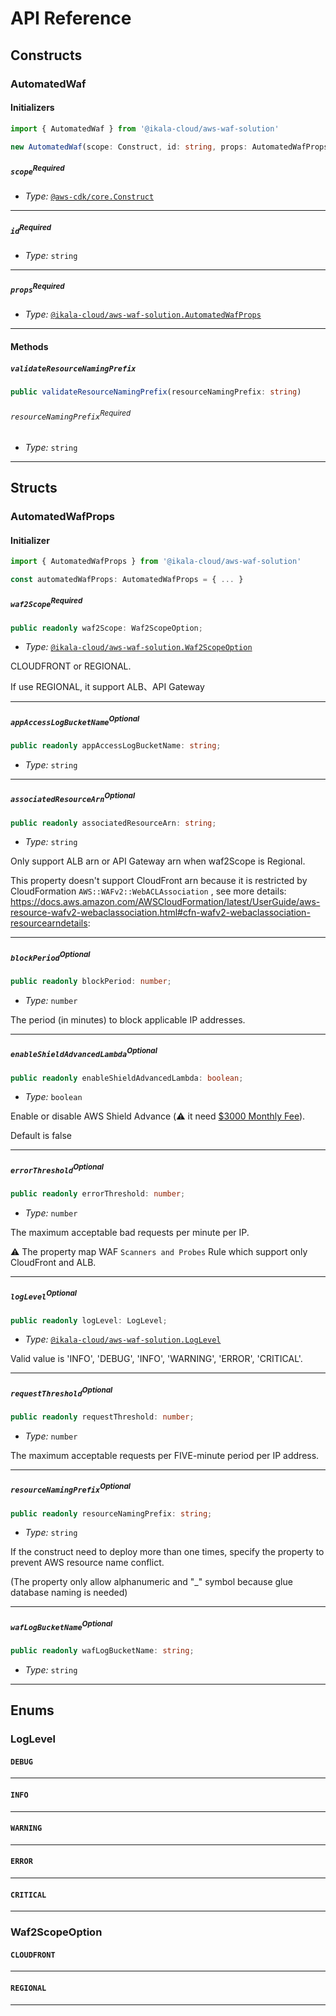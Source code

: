 # API Reference <a name="API Reference"></a>

## Constructs <a name="Constructs"></a>

### AutomatedWaf <a name="@ikala-cloud/aws-waf-solution.AutomatedWaf"></a>

#### Initializers <a name="@ikala-cloud/aws-waf-solution.AutomatedWaf.Initializer"></a>

```typescript
import { AutomatedWaf } from '@ikala-cloud/aws-waf-solution'

new AutomatedWaf(scope: Construct, id: string, props: AutomatedWafProps)
```

##### `scope`<sup>Required</sup> <a name="@ikala-cloud/aws-waf-solution.AutomatedWaf.parameter.scope"></a>

- *Type:* [`@aws-cdk/core.Construct`](#@aws-cdk/core.Construct)

---

##### `id`<sup>Required</sup> <a name="@ikala-cloud/aws-waf-solution.AutomatedWaf.parameter.id"></a>

- *Type:* `string`

---

##### `props`<sup>Required</sup> <a name="@ikala-cloud/aws-waf-solution.AutomatedWaf.parameter.props"></a>

- *Type:* [`@ikala-cloud/aws-waf-solution.AutomatedWafProps`](#@ikala-cloud/aws-waf-solution.AutomatedWafProps)

---

#### Methods <a name="Methods"></a>

##### `validateResourceNamingPrefix` <a name="@ikala-cloud/aws-waf-solution.AutomatedWaf.validateResourceNamingPrefix"></a>

```typescript
public validateResourceNamingPrefix(resourceNamingPrefix: string)
```

###### `resourceNamingPrefix`<sup>Required</sup> <a name="@ikala-cloud/aws-waf-solution.AutomatedWaf.parameter.resourceNamingPrefix"></a>

- *Type:* `string`

---




## Structs <a name="Structs"></a>

### AutomatedWafProps <a name="@ikala-cloud/aws-waf-solution.AutomatedWafProps"></a>

#### Initializer <a name="[object Object].Initializer"></a>

```typescript
import { AutomatedWafProps } from '@ikala-cloud/aws-waf-solution'

const automatedWafProps: AutomatedWafProps = { ... }
```

##### `waf2Scope`<sup>Required</sup> <a name="@ikala-cloud/aws-waf-solution.AutomatedWafProps.property.waf2Scope"></a>

```typescript
public readonly waf2Scope: Waf2ScopeOption;
```

- *Type:* [`@ikala-cloud/aws-waf-solution.Waf2ScopeOption`](#@ikala-cloud/aws-waf-solution.Waf2ScopeOption)

CLOUDFRONT or REGIONAL.

If use REGIONAL, it support ALB、API Gateway

---

##### `appAccessLogBucketName`<sup>Optional</sup> <a name="@ikala-cloud/aws-waf-solution.AutomatedWafProps.property.appAccessLogBucketName"></a>

```typescript
public readonly appAccessLogBucketName: string;
```

- *Type:* `string`

---

##### `associatedResourceArn`<sup>Optional</sup> <a name="@ikala-cloud/aws-waf-solution.AutomatedWafProps.property.associatedResourceArn"></a>

```typescript
public readonly associatedResourceArn: string;
```

- *Type:* `string`

Only support ALB arn or API Gateway arn when waf2Scope is Regional.

This property doesn't support CloudFront arn because it is restricted by CloudFormation `AWS::WAFv2::WebACLAssociation` , see more details: https://docs.aws.amazon.com/AWSCloudFormation/latest/UserGuide/aws-resource-wafv2-webaclassociation.html#cfn-wafv2-webaclassociation-resourcearndetails:

---

##### `blockPeriod`<sup>Optional</sup> <a name="@ikala-cloud/aws-waf-solution.AutomatedWafProps.property.blockPeriod"></a>

```typescript
public readonly blockPeriod: number;
```

- *Type:* `number`

The period (in minutes) to block applicable IP addresses.

---

##### `enableShieldAdvancedLambda`<sup>Optional</sup> <a name="@ikala-cloud/aws-waf-solution.AutomatedWafProps.property.enableShieldAdvancedLambda"></a>

```typescript
public readonly enableShieldAdvancedLambda: boolean;
```

- *Type:* `boolean`

Enable or disable AWS Shield Advance (:warning: it need [$3000 Monthly Fee](https://aws.amazon.com/shield/pricing/?nc1=h_ls)).

Default is false

---

##### `errorThreshold`<sup>Optional</sup> <a name="@ikala-cloud/aws-waf-solution.AutomatedWafProps.property.errorThreshold"></a>

```typescript
public readonly errorThreshold: number;
```

- *Type:* `number`

The maximum acceptable bad requests per minute per IP.

:warning: The property map WAF `Scanners and Probes` Rule which support only CloudFront and ALB.

---

##### `logLevel`<sup>Optional</sup> <a name="@ikala-cloud/aws-waf-solution.AutomatedWafProps.property.logLevel"></a>

```typescript
public readonly logLevel: LogLevel;
```

- *Type:* [`@ikala-cloud/aws-waf-solution.LogLevel`](#@ikala-cloud/aws-waf-solution.LogLevel)

Valid value is 'INFO', 'DEBUG', 'INFO', 'WARNING', 'ERROR', 'CRITICAL'.

---

##### `requestThreshold`<sup>Optional</sup> <a name="@ikala-cloud/aws-waf-solution.AutomatedWafProps.property.requestThreshold"></a>

```typescript
public readonly requestThreshold: number;
```

- *Type:* `number`

The maximum acceptable requests per FIVE-minute period per IP address.

---

##### `resourceNamingPrefix`<sup>Optional</sup> <a name="@ikala-cloud/aws-waf-solution.AutomatedWafProps.property.resourceNamingPrefix"></a>

```typescript
public readonly resourceNamingPrefix: string;
```

- *Type:* `string`

If the construct need to deploy more than one times, specify the property to prevent AWS resource name conflict.

(The property only allow alphanumeric and "_" symbol because glue database naming is needed)

---

##### `wafLogBucketName`<sup>Optional</sup> <a name="@ikala-cloud/aws-waf-solution.AutomatedWafProps.property.wafLogBucketName"></a>

```typescript
public readonly wafLogBucketName: string;
```

- *Type:* `string`

---



## Enums <a name="Enums"></a>

### LogLevel <a name="LogLevel"></a>

#### `DEBUG` <a name="@ikala-cloud/aws-waf-solution.LogLevel.DEBUG"></a>

---


#### `INFO` <a name="@ikala-cloud/aws-waf-solution.LogLevel.INFO"></a>

---


#### `WARNING` <a name="@ikala-cloud/aws-waf-solution.LogLevel.WARNING"></a>

---


#### `ERROR` <a name="@ikala-cloud/aws-waf-solution.LogLevel.ERROR"></a>

---


#### `CRITICAL` <a name="@ikala-cloud/aws-waf-solution.LogLevel.CRITICAL"></a>

---


### Waf2ScopeOption <a name="Waf2ScopeOption"></a>

#### `CLOUDFRONT` <a name="@ikala-cloud/aws-waf-solution.Waf2ScopeOption.CLOUDFRONT"></a>

---


#### `REGIONAL` <a name="@ikala-cloud/aws-waf-solution.Waf2ScopeOption.REGIONAL"></a>

---

